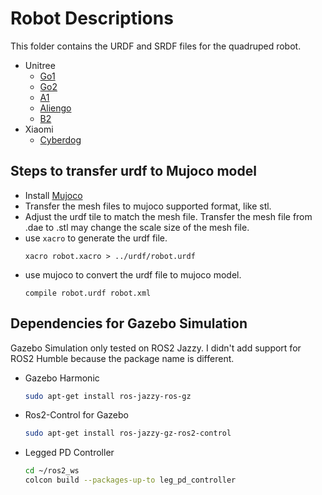 # Robot Descriptions

This folder contains the URDF and SRDF files for the quadruped robot.

* Unitree
    * [Go1](unitree/go1_description/)
    * [Go2](unitree/go2_description/)
    * [A1](unitree/a1_description/)
    * [Aliengo](unitree/aliengo_description/)
    * [B2](unitree/b2_description/)
* Xiaomi
    * [Cyberdog](xiaomi/cyberdog_description/)

## Steps to transfer urdf to Mujoco model

* Install [Mujoco](https://github.com/google-deepmind/mujoco)
* Transfer the mesh files to mujoco supported format, like stl.
* Adjust the urdf tile to match the mesh file. Transfer the mesh file from .dae to .stl may change the scale size of the
  mesh file.
* use `xacro` to generate the urdf file.
  ```
  xacro robot.xacro > ../urdf/robot.urdf
  ```
* use mujoco to convert the urdf file to mujoco model.
  ```
  compile robot.urdf robot.xml
  ```

## Dependencies for Gazebo Simulation
Gazebo Simulation only tested on ROS2 Jazzy. I didn't add support for ROS2 Humble because the package name is different.
* Gazebo Harmonic
  ```bash
  sudo apt-get install ros-jazzy-ros-gz
  ```
* Ros2-Control for Gazebo
  ```bash
  sudo apt-get install ros-jazzy-gz-ros2-control
  ``` 
* Legged PD Controller
    ```bash
    cd ~/ros2_ws
    colcon build --packages-up-to leg_pd_controller
    ```